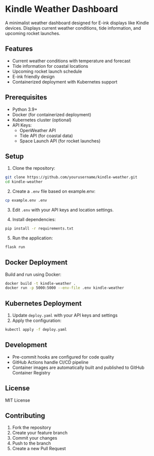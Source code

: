 # Kindle Weather Dashboard

A minimalist weather dashboard designed for E-ink displays like Kindle devices. Displays current weather conditions, tide information, and upcoming rocket launches.

## Features

- Current weather conditions with temperature and forecast
- Tide information for coastal locations
- Upcoming rocket launch schedule
- E-ink friendly design
- Containerized deployment with Kubernetes support

## Prerequisites

- Python 3.9+
- Docker (for containerized deployment)
- Kubernetes cluster (optional)
- API Keys:
  - OpenWeather API
  - Tide API (for coastal data)
  - Space Launch API (for rocket launches)

## Setup

1. Clone the repository:
```bash
git clone https://github.com/yourusername/kindle-weather.git
cd kindle-weather
```

2. Create a `.env` file based on example.env:
```bash
cp example.env .env
```

3. Edit `.env` with your API keys and location settings.

4. Install dependencies:
```bash
pip install -r requirements.txt
```

5. Run the application:
```bash
flask run
```

## Docker Deployment

Build and run using Docker:

```bash
docker build -t kindle-weather .
docker run -p 5000:5000 --env-file .env kindle-weather
```

## Kubernetes Deployment

1. Update `deploy.yaml` with your API keys and settings
2. Apply the configuration:
```bash
kubectl apply -f deploy.yaml
```

## Development

- Pre-commit hooks are configured for code quality
- GitHub Actions handle CI/CD pipeline
- Container images are automatically built and published to GitHub Container Registry

## License

MIT License

## Contributing

1. Fork the repository
2. Create your feature branch
3. Commit your changes
4. Push to the branch
5. Create a new Pull Request
